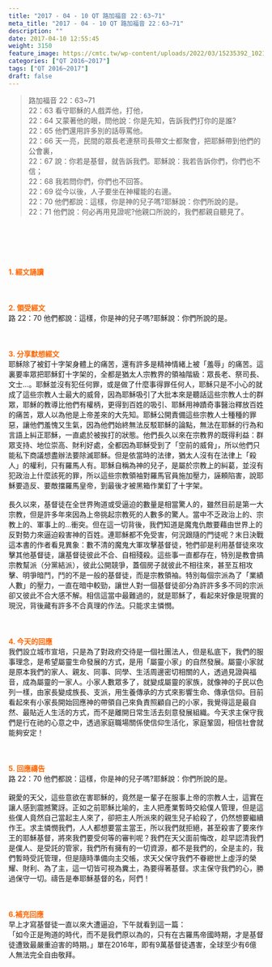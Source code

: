 ```yaml
---
title: "2017 - 04 - 10 QT 路加福音 22：63~71"
meta_title: "2017 - 04 - 10 QT 路加福音 22：63~71"
description: ""
date: 2017-04-10 12:55:45
weight: 3150
feature_image: https://cmtc.tw/wp-content/uploads/2022/03/15235392_10211799862337740_180693556567566654_o-1.webp
categories: ["QT 2016~2017"]
tags: ["QT 2016~2017"]
draft: false
---
```


<blockquote>路加福音 22：63~71<br />
22：63 看守耶穌的人戲弄他，打他，<br />
22：64 又蒙著他的眼，問他說：你是先知，告訴我們打你的是誰?<br />
22：65 他們還用許多別的話辱罵他。<br />
22：66 天一亮，民間的眾長老連祭司長帶文士都聚會，把耶穌帶到他們的公會裏，<br />
22：67 說：你若是基督，就告訴我們。耶穌說：我若告訴你們，你們也不信；<br />
22：68 我若問你們，你們也不回答。<br />
22：69 從今以後，人子要坐在神權能的右邊。<br />
22：70 他們都說：這樣，你是神的兒子嗎?耶穌說：你們所說的是。<br />
22：71 他們說：何必再用見證呢?他親口所說的，我們都親自聽見了。</blockquote><br />
&nbsp;<br />
<br />
&nbsp;<br />
<br />
<span style="color: #ff6600;"><strong>1. </strong><strong>經文誦讀</strong></span><br />
<br />
<span style="color: #ff6600;"><strong> </strong></span><br />
<br />
<span style="color: #ff6600;"><strong>2. </strong><strong>領受經文<br />
</strong></span>路 22：70 他們都說：這樣，你是神的兒子嗎?耶穌說：你們所說的是。<br />
<br />
&nbsp;<br />
<br />
<span style="color: #ff6600;"><strong>3. 分享默想經文<br />
</strong></span>耶穌除了被釘十字架身體上的痛苦，還有許多是精神情緒上被「羞辱」的痛苦。這裏要率眾把耶穌釘十字架的，全都是猶太人宗教界的領袖階級：眾長老、祭司長、文士…。耶穌並沒有犯任何罪，或是做了什麼事得罪任何人，耶穌只是不小心的就成了這些宗教人士最大的威脅，因為耶穌吸引了大批本來是聽話這些宗教人士的群眾，耶穌的教導比他們有權柄，更得到百姓的吸引、耶穌用神蹟奇事醫治釋放百姓的痛苦，眾人以為他是上帝差來的大先知。耶穌公開責備這些宗教人士種種的罪惡，讓他們羞愧又生氣，因為他們始終無法反駁耶穌的論點，無法在耶穌的行為和言語上糾正耶穌，一直處於被挨打的狀態。他們長久以來在宗教界的既得利益：群眾支持、地位崇高、財利好處，全都因為耶穌受到了「空前的威脅」，所以他們只能私下商議想盡辦法要除滅耶穌。但是依當時的法律，猶太人沒有在法律上「殺人」的權利，只有羅馬人有。耶穌自稱為神的兒子，是屬於宗教上的糾葛，並沒有犯政治上什麼該死的罪，所以這些宗教領袖對羅馬官員施加壓力，誣頼陷害，說耶穌要造反、要敵擋羅馬皇帝，到最後才被黑箱作業釘了十字架。<br />
<br />
長久以來，基督徒在全世界殉道或受逼迫的數量是相當驚人的，雖然目前是第一大宗教，但是許多年來因為上帝挑起宗教死的人數多的驚人。當中不乏政治上的、宗教上的、軍事上的…衝突。但在這一切背後，我們知道是魔鬼仇敵要藉由世界上的反對勢力來逼迫殺害神的百姓。連耶穌都不免受害，何況跟隨的門徒呢？末日決戰這本書的作者看見異象：數不清的魔鬼大軍攻擊基督徒，牠們卻是利用基督徒來攻擊其他基督徒，讓基督徒彼此不合、自相殘殺。這些事一直都存在，特別是教會搞宗教幫派（分黨結派），彼此公開競爭，蓋個房子就彼此不相往來，甚至互相攻擊、明爭暗鬥，鬥的不是一般的基督徒，而是宗教領袖。特別每個宗派為了「業績人數」的壓力，一直在暗中較勁，讓世人對一個基督徒卻分為許許多多不同的宗派卻又彼此不合大感不解。相信這當中最難過的，就是耶穌了，看起來好像是現實的現況，背後藏有許多不合真理的作法。只能求主憐憫。<br />
<br />
&nbsp;<br />
<br />
<span style="color: #ff6600;"><strong>4. 今天的回應<br />
</strong></span>我們設立城市宣培，只是為了對政府交待是一個社團法人，但是私底下，我們的服事理念，是希望屬靈生命發展的方式，是用「屬靈小家」的自然發展。屬靈小家就是原本我們的家人、親友、同事、同學、生活周邊密切相關的人，透過見證與福音，成為屬靈的一家人。小家人數眾多了，就變成屬靈的家族，就像神的子民以色列一樣，由家長變成族長、支派，用生養傳承的方式來影響生命、傳承信仰。目前看起來有小家長開始回應神的帶領自己來負責照顧自己的小家，我覺得這是最自然、最貼近人生活的方式，而不是離開日常生活去刻意發展組織。今天求主保守我們是行在祂的心意之中，透過家庭職場關係使信仰生活化，家庭鞏固，相信社會就能夠安定！<br />
<br />
&nbsp;<br />
<br />
<span style="color: #ff6600;"><strong>5. 回應禱告<br />
</strong></span>路 22：70 他們都說：這樣，你是神的兒子嗎?耶穌說：你們所說的是。<br />
<br />
親愛的天父，這些意欲在害耶穌的，竟然是一輩子在服事上帝的宗教人士，這實在讓人感到震撼驚訝。正如之前耶穌比喻的，主人把產業暫時交給僕人管理，但是這些僕人竟然自己當起主人來了，卻把主人所派來的親生兒子給殺了，仍然想要繼續作王。求主憐憫我們，人人都想要當主當王，所以我們就拒絕，甚至殺害了要來作王的耶穌基督，將來我們要受何等的審判呢？我們在天父面前悔改，趁早認清我們是僕人、是受託的管家，我們所有擁有的一切資源，都不是我們的，全是主的，我們暫時受託管理，但是隨時準備向主交帳，求天父保守我們不眷纞世上虛浮的榮耀、財利、為了主，這一切皆可視為糞土，為要得著基督。求主保守我們的心，勝過保守一切。禱告是奉耶穌基督的名，阿們！<br />
<br />
&nbsp;<br />
<br />
<span style="color: #ff6600;"><strong>6.補充回應<br />
</strong></span>早上才寫基督徒一直以來大遭逼迫，下午就看到這一篇：<br />
「如今正是殉道的時代，而不是我們原以為的，只有在古羅馬帝國時期，才是基督徒遭致最嚴重迫害的時期。」單在2016年，即有9萬基督徒遇害，全球至少有6億人無法完全自由敬拜。
        